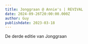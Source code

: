 ```yaml
---
title: Jonggraan @ Annie's | REVIVAL
date: 2024-09-26T20:00:00.000Z
author: Guy
publishdate: 2023-03-18
---
```

De derde editie van Jonggraan
